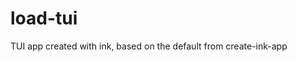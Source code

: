 # load-tui

TUI app created with ink, based on the default from create-ink-app

 <!-- TODO: Add usage/install guide -->
